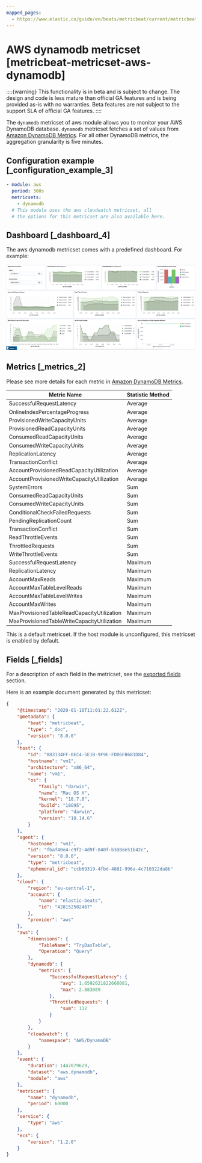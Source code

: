 ```yaml
---
mapped_pages:
  - https://www.elastic.co/guide/en/beats/metricbeat/current/metricbeat-metricset-aws-dynamodb.html
---
```


<!-- This file is generated! See scripts/docs_collector.py -->

# AWS dynamodb metricset [metricbeat-metricset-aws-dynamodb]

::::{warning}
This functionality is in beta and is subject to change. The design and code is less mature than official GA features and is being provided as-is with no warranties. Beta features are not subject to the support SLA of official GA features.
::::


The `dynamodb` metricset of aws module allows you to monitor your AWS DynamoDB database. `dynamodb` metricset fetches a set of values from [Amazon DynamoDB Metrics](https://docs.aws.amazon.com/amazondynamodb/latest/developerguide/metrics-dimensions.html). For all other DynamoDB metrics, the aggregation granularity is five minutes.


## Configuration example [_configuration_example_3]

```yaml
- module: aws
  period: 300s
  metricsets:
    - dynamodb
  # This module uses the aws cloudwatch metricset, all
  # the options for this metricset are also available here.
```


## Dashboard [_dashboard_4]

The aws dynamodb metricset comes with a predefined dashboard. For example:

![metricbeat aws dynamodb overview](images/metricbeat-aws-dynamodb-overview.png)


## Metrics [_metrics_2]

Please see more details for each metric in [Amazon DynamoDB Metrics](https://docs.aws.amazon.com/amazondynamodb/latest/developerguide/metrics-dimensions.html).

| Metric Name | Statistic Method |
| --- | --- |
| SuccessfulRequestLatency | Average |
| OnlineIndexPercentageProgress | Average |
| ProvisionedWriteCapacityUnits | Average |
| ProvisionedReadCapacityUnits | Average |
| ConsumedReadCapacityUnits | Average |
| ConsumedWriteCapacityUnits | Average |
| ReplicationLatency | Average |
| TransactionConflict | Average |
| AccountProvisionedReadCapacityUtilization | Average |
| AccountProvisionedWriteCapacityUtilization | Average |
| SystemErrors | Sum |
| ConsumedReadCapacityUnits | Sum |
| ConsumedWriteCapacityUnits | Sum |
| ConditionalCheckFailedRequests | Sum |
| PendingReplicationCount | Sum |
| TransactionConflict | Sum |
| ReadThrottleEvents | Sum |
| ThrottledRequests | Sum |
| WriteThrottleEvents | Sum |
| SuccessfulRequestLatency | Maximum |
| ReplicationLatency | Maximum |
| AccountMaxReads | Maximum |
| AccountMaxTableLevelReads | Maximum |
| AccountMaxTableLevelWrites | Maximum |
| AccountMaxWrites | Maximum |
| MaxProvisionedTableReadCapacityUtilization | Maximum |
| MaxProvisionedTableWriteCapacityUtilization | Maximum |

This is a default metricset. If the host module is unconfigured, this metricset is enabled by default.

## Fields [_fields]

For a description of each field in the metricset, see the [exported fields](/reference/metricbeat/exported-fields-aws.md) section.

Here is an example document generated by this metricset:

```json
{
    "@timestamp": "2020-01-10T11:01:22.612Z",
    "@metadata": {
        "beat": "metricbeat",
        "type": "_doc",
        "version": "8.0.0"
    },
    "host": {
        "id": "883134FF-0EC4-5E1B-9F9E-FD06FB681D84",
        "hostname": "vm1",
        "architecture": "x86_64",
        "name": "vm1",
        "os": {
            "family": "darwin",
            "name": "Mac OS X",
            "kernel": "18.7.0",
            "build": "18G95",
            "platform": "darwin",
            "version": "10.14.6"
        }
    },
    "agent": {
        "hostname": "vm1",
        "id": "fbaf40e4-c9f2-4d9f-840f-b3d8de51b42c",
        "version": "8.0.0",
        "type": "metricbeat",
        "ephemeral_id": "ccb69319-4fbd-4881-996a-4c710322da8b"
    },
    "cloud": {
        "region": "eu-central-1",
        "account": {
            "name": "elastic-beats",
            "id": "428152502467"
        },
        "provider": "aws"
    },
    "aws": {
        "dimensions": {
            "TableName": "TryDaxTable",
            "Operation": "Query"
        },
        "dynamodb": {
            "metrics": {
                "SuccessfulRequestLatency": {
                    "avg": 1.6592021822660081,
                    "max": 2.883089
                },
                "ThrottledRequests": {
                    "sum": 112
                }
            }
        },
        "cloudwatch": {
            "namespace": "AWS/DynamoDB"
        }
    },
    "event": {
        "duration": 1447079629,
        "dataset": "aws.dynamodb",
        "module": "aws"
    },
    "metricset": {
        "name": "dynamodb",
        "period": 60000
    },
    "service": {
        "type": "aws"
    },
    "ecs": {
        "version": "1.2.0"
    }
}
```
